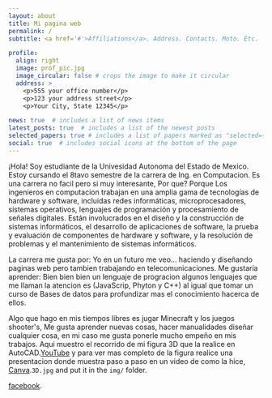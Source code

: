 ```yaml
---
layout: about
title: Mi pagina web
permalink: /
subtitle: <a href='#'>Affiliations</a>. Address. Contacts. Moto. Etc.

profile:
  align: right
  image: prof_pic.jpg
  image_circular: false # crops the image to make it circular
  address: >
    <p>555 your office number</p>
    <p>123 your address street</p>
    <p>Your City, State 12345</p>

news: true  # includes a list of news items
latest_posts: true  # includes a list of the newest posts
selected_papers: true # includes a list of papers marked as "selected={true}"
social: true  # includes social icons at the bottom of the page
---
```


¡Hola! Soy estudiante de la Univesidad Autonoma del Estado de Mexico. Estoy cursando el 8tavo semestre de la carrera de Ing. en Computacion.
Es una carrera no facil pero si muy interesante, Por que? Porque Los ingenieros en computacion trabajan en una amplia gama de tecnologías de
hardware y software, incluidas redes informáticas, microprocesadores, sistemas operativos, lenguajes de programación y procesamiento de 
señales digitales. Están involucrados en el diseño y la construcción de sistemas informáticos, el desarrollo de aplicaciones de software,
la prueba y evaluación de componentes de hardware y software, y la resolución de problemas y el mantenimiento de sistemas informáticos.

La carrera me gusta por: 
Yo en un futuro me veo... haciendo y diseñando paginas web pero tambien trabajando en telecomunicaciones.
Me gustaría aprender: Bien bien bien un lenguaje de progracion algunos lenguajes que me llaman la atencion es (JavaScrip, Phyton y C++) al igual que tomar un curso de Bases de datos para profundizar mas el conocimiento hacerca de ellos.


Algo que hago en mis tiempos libres es jugar Minecraft y los juegos shooter's, Me gusta aprender nuevas
cosas, hacer manualidades diseñar cualquier cosa, en mi caso me gusta ponerle mucho empeño en mis trabajos. 
Aqui muestro el recorrido de mi figura 3D que la realice en AutoCAD.[YouTube](https://youtu.be/aJE5XUbKF0s) y para ver mas completo de la figura realice una presentacion donde muestra paso a paso en un video de como la hice, [Canva](https://www.canva.com/design/DAFSvk15tDA/WLGPJapJRWdDCEZSGFNZNw/edit?utm_content=DAFSvk15tDA&utm_campaign=designshare&utm_medium=link2&utm_source=sharebutton).`3D.jpg` and put it in the `img/` folder.






[facebook](https://www.facebook.com/lizbeth.dominguez.10297?mibextid=ZbWKwL).

